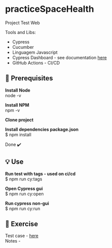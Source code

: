 # practiceSpaceHealth

Project Test Web

Tools and Libs:

- Cypress
- Cucumber
- Linguagem Javascript
- Cypress Dashboard - see documentation [here]( https://dashboard.cypress.io/projects/***/runs)
- GitHub Actions - CI/CD


## 🎯 Prerequisites

<b>Install Node  </b></br> 
node -v </br>

<b>Install NPM </b></br>
npm -v  </br>

<b>Clone project </b></br>

<b>Install dependencies package.json </b> </br>
 $ npm install</br>
 
 Done ✔️


## 💡 Use

<b>Run test with tags - used on ci/cd  </b></br>
$ npm run cy:tags </br>

<b>Open Cypress gui </b></br>
$ npm run cy:open </br>

<b>Run cypress non-gui </b></br>
$ npm run cy:run </br>


## :rocket: Exercise
Test case - [here]()  </b></br>
Notes -